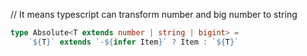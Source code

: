 // It means typescript can transform number and big number to string

```ts
type Absolute<T extends number | string | bigint> =
	`${T}` extends `-${infer Item}` ? Item : `${T}`
```
